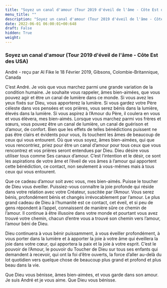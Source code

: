 ```yaml
---
title: "Soyez un canal d'amour (Tour 2019 d'éveil de l'âme - Côte Est des USA)"
menu_title: ""
description: "Soyez un canal d'amour (Tour 2019 d'éveil de l'âme - Côte Est des USA)"
date: 2022-06-01 06:00:01+00:648
draft: False
hidden: True
weight:
---
```

### Soyez un canal d'amour (Tour 2019 d'éveil de l'âme - Côte Est des USA)

André - reçu par Al Fike le 18 Février 2019, Gibsons, Colombie-Britannique, Canada

C’est André. Je vois que vous marchez parmi une grande variation de la condition humaine. Je souhaite vous rappeler, âmes bien-aimées, que vous pouvez agir et être un canal de lumière dans ce monde. Si vous avez les yeux fixés sur Dieu, vous apporterez la lumière. Si vous gardez votre Père céleste dans vos pensées et vos prières, vous serez bénis dans la lumière, élevés dans la lumière. Si vous aspirez à l’Amour du Père, il coulera en vous et vous élèvera, mes bien-aimés. Lorsque vous marchez parmi vos frères et sœurs, vous pouvez être un canal de lumière, un canal de guérison et d’amour, de confort. Bien que les effets de telles bénédictions puissent ne pas être clairs et évidents pour vous, ils touchent les âmes de beaucoup de ceux qui vous entourent. Où que vous soyez, âmes bien-aimées, qui que vous rencontriez, priez pour être un canal d’amour pour tous ceux que vous rencontrez et vos prières seront entendues par Dieu. Dieu désire vous utiliser tous comme Ses canaux d’amour. C’est l’intention et le désir, ce sont les aspirations de votre âme et l’éveil de vos âmes à l’amour qui apportent cette bénédiction, ce contact, non seulement à vous-mêmes mais à tous ceux qui vous entourent.

Que ce cadeau d’amour soit avec vous, mes bien-aimés. Puisse le toucher de Dieu vous éveiller. Puissiez-vous connaître la joie profonde qui réside dans votre relation avec votre Créateur, suscitée par l’Amour. Vous serez bénis, profondément bénis et changés irrévocablement par l’amour. Le plus grand cadeau de Dieu à l’humanité est ce contact, cet éveil, et si peu de gens répondent à l’appel, connaissent de manière sûre ce chemin de l’amour. Il continue à être illusoire dans votre monde et pourtant vous avez trouvé votre chemin, chacun d’entre vous a trouvé son chemin vers l’amour, l’amour béni de Dieu.

Dieu continuera à vous bénir puissamment, à vous éveiller profondément, à vous porter dans la lumière et à apporter la joie à votre âme qui éveillera la joie dans votre cœur, qui apportera la paix et la joie à votre esprit. C’est le pouvoir de l’Amour, le pouvoir du Toucher de Dieu sur tous ses enfants qui demandent à recevoir, qui ont la foi d’être ouverts, la force d’aller au-delà du lot quotidien vers quelque chose de beaucoup plus grand et profond et plus beau dans la vie.

Que Dieu vous bénisse, âmes bien-aimées, et vous garde dans son amour. Je suis André et je vous aime. Que Dieu vous bénisse.



